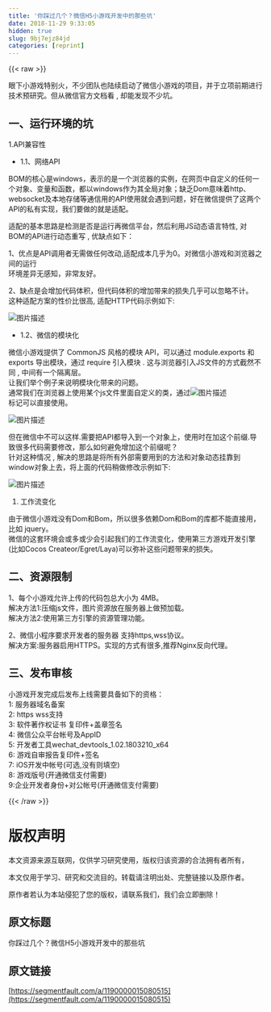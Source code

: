 ```yaml
---
title: '你踩过几个？微信H5小游戏开发中的那些坑' 
date: 2018-11-29 9:33:05
hidden: true
slug: 9bj7ejz84jd
categories: [reprint]
---
```


{{< raw >}}

                    
<p>&#x773C;&#x4E0B;&#x5C0F;&#x6E38;&#x620F;&#x7279;&#x522B;&#x706B;&#xFF0C;&#x4E0D;&#x5C11;&#x56E2;&#x961F;&#x4E5F;&#x9646;&#x7EED;&#x542F;&#x52A8;&#x4E86;&#x5FAE;&#x4FE1;&#x5C0F;&#x6E38;&#x620F;&#x7684;&#x9879;&#x76EE;&#xFF0C;&#x5E76;&#x4E8E;&#x7ACB;&#x9879;&#x524D;&#x671F;&#x8FDB;&#x884C;&#x6280;&#x672F;&#x9884;&#x7814;&#x7A76;&#x3002;&#x4F46;&#x4ECE;&#x5FAE;&#x4FE1;&#x5B98;&#x65B9;&#x6587;&#x6863;&#x770B; , &#x5374;&#x80FD;&#x53D1;&#x73B0;&#x4E0D;&#x5C11;&#x5751;&#x3002;</p>
<h2 id="articleHeader0">&#x4E00;&#x3001;&#x8FD0;&#x884C;&#x73AF;&#x5883;&#x7684;&#x5751;</h2>
<p>1.API&#x517C;&#x5BB9;&#x6027;</p>
<ul><li>1.1&#x3001;&#x7F51;&#x7EDC;API</li></ul>
<p>BOM&#x7684;&#x6838;&#x5FC3;&#x662F;windows&#xFF0C;&#x8868;&#x793A;&#x7684;&#x662F;&#x4E00;&#x4E2A;&#x6D4F;&#x89C8;&#x5668;&#x7684;&#x5B9E;&#x4F8B;&#xFF0C;&#x5728;&#x7F51;&#x9875;&#x4E2D;&#x81EA;&#x5B9A;&#x4E49;&#x7684;&#x4EFB;&#x4F55;&#x4E00;&#x4E2A;&#x5BF9;&#x8C61;&#x3001;&#x53D8;&#x91CF;&#x548C;&#x51FD;&#x6570;&#xFF0C;&#x90FD;&#x4EE5;windows&#x4F5C;&#x4E3A;&#x5176;&#x5168;&#x5C40;&#x5BF9;&#x8C61;&#xFF1B;&#x7F3A;&#x4E4F;Dom&#x610F;&#x5473;&#x7740;http&#x3001;websocket&#x53CA;&#x672C;&#x5730;&#x5B58;&#x50A8;&#x7B49;&#x901A;&#x4FE1;&#x7528;&#x7684;API&#x4F7F;&#x7528;&#x5C31;&#x4F1A;&#x9047;&#x5230;&#x95EE;&#x9898;&#xFF0C;&#x597D;&#x5728;&#x5FAE;&#x4FE1;&#x63D0;&#x4F9B;&#x4E86;&#x8FD9;&#x4E24;&#x4E2A;API&#x7684;&#x79C1;&#x6709;&#x5B9E;&#x73B0;&#xFF0C;&#x6211;&#x4EEC;&#x8981;&#x505A;&#x7684;&#x5C31;&#x662F;&#x9002;&#x914D;&#x3002;</p>
<p>&#x9002;&#x914D;&#x7684;&#x57FA;&#x672C;&#x601D;&#x8DEF;&#x662F;&#x68C0;&#x6D4B;&#x662F;&#x5426;&#x662F;&#x8FD0;&#x884C;&#x518D;&#x5FAE;&#x4FE1;&#x5E73;&#x53F0;&#xFF0C;&#x7136;&#x540E;&#x5229;&#x7528;JS&#x52A8;&#x6001;&#x8BED;&#x8A00;&#x7279;&#x6027;, &#x5BF9;BOM&#x7684;API&#x8FDB;&#x884C;&#x52A8;&#x6001;&#x91CD;&#x5199; , &#x4F18;&#x7F3A;&#x70B9;&#x5982;&#x4E0B;&#xFF1A;</p>
<p>1&#x3001;&#x4F18;&#x70B9;&#x662F;API&#x8C03;&#x7528;&#x8005;&#x65E0;&#x9700;&#x505A;&#x4EFB;&#x4F55;&#x6539;&#x52A8;,&#x9002;&#x914D;&#x6210;&#x672C;&#x51E0;&#x4E4E;&#x4E3A;0&#x3002;&#x5BF9;&#x5FAE;&#x4FE1;&#x5C0F;&#x6E38;&#x620F;&#x548C;&#x6D4F;&#x89C8;&#x5668;&#x4E4B;&#x95F4;&#x7684;&#x8FD0;&#x884C;<br>&#x73AF;&#x5883;&#x5DEE;&#x5F02;&#x65E0;&#x611F;&#x77E5;&#xFF0C;&#x975E;&#x5E38;&#x53CB;&#x597D;&#x3002;</p>
<p>2&#x3001;&#x7F3A;&#x70B9;&#x662F;&#x4F1A;&#x589E;&#x52A0;&#x4EE3;&#x7801;&#x4F53;&#x79EF;&#xFF0C;&#x4F46;&#x4EE3;&#x7801;&#x4F53;&#x79EF;&#x7684;&#x589E;&#x52A0;&#x5E26;&#x6765;&#x7684;&#x635F;&#x5931;&#x51E0;&#x4E4E;&#x53EF;&#x4EE5;&#x5FFD;&#x7565;&#x4E0D;&#x8BA1;&#x3002;<br>&#x8FD9;&#x79CD;&#x9002;&#x914D;&#x65B9;&#x6848;&#x7684;&#x6027;&#x4EF7;&#x6BD4;&#x5F88;&#x9AD8;, &#x9002;&#x914D;HTTP&#x4EE3;&#x7801;&#x793A;&#x4F8B;&#x5982;&#x4E0B;:</p>
<p><span class="img-wrap"><img data-src="/img/bVbbdBP?w=670&amp;h=2008" src="https://static.alili.tech/img/bVbbdBP?w=670&amp;h=2008" alt="&#x56FE;&#x7247;&#x63CF;&#x8FF0;" title="&#x56FE;&#x7247;&#x63CF;&#x8FF0;" style="cursor: pointer; display: inline;"></span></p>
<ul><li>1.2&#x3001;&#x5FAE;&#x4FE1;&#x7684;&#x6A21;&#x5757;&#x5316;</li></ul>
<p>&#x5FAE;&#x4FE1;&#x5C0F;&#x6E38;&#x620F;&#x63D0;&#x4F9B;&#x4E86; CommonJS &#x98CE;&#x683C;&#x7684;&#x6A21;&#x5757; API&#xFF0C;&#x53EF;&#x4EE5;&#x901A;&#x8FC7; module.exports &#x548C; exports &#x5BFC;&#x51FA;&#x6A21;&#x5757;&#xFF0C;&#x901A;&#x8FC7; require &#x5F15;&#x5165;&#x6A21;&#x5757; . &#x8FD9;&#x4E0E;&#x6D4F;&#x89C8;&#x5668;&#x5F15;&#x5165;JS&#x6587;&#x4EF6;&#x7684;&#x65B9;&#x5F0F;&#x622A;&#x7136;&#x4E0D;&#x540C; , &#x4E2D;&#x95F4;&#x6709;&#x4E00;&#x4E2A;&#x9694;&#x79BB;&#x5C42;&#x3002;<br>&#x8BA9;&#x6211;&#x4EEC;&#x4E3E;&#x4E2A;&#x4F8B;&#x5B50;&#x6765;&#x8BF4;&#x660E;&#x6A21;&#x5757;&#x5316;&#x5E26;&#x6765;&#x7684;&#x95EE;&#x9898;&#x3002;<br>&#x901A;&#x5E38;&#x6211;&#x4EEC;&#x5728;&#x6D4F;&#x89C8;&#x5668;&#x4E0A;&#x4F7F;&#x7528;&#x67D0;&#x4E2A;js&#x6587;&#x4EF6;&#x91CC;&#x9762;&#x81EA;&#x5B9A;&#x4E49;&#x7684;&#x7C7B;&#xFF0C;&#x901A;&#x8FC7;<span class="img-wrap"><img data-src="/img/bVbbrdN?w=66&amp;h=23" src="https://static.alili.tech/img/bVbbrdN?w=66&amp;h=23" alt="&#x56FE;&#x7247;&#x63CF;&#x8FF0;" title="&#x56FE;&#x7247;&#x63CF;&#x8FF0;" style="cursor: pointer; display: inline;"></span><br>&#x6807;&#x8BB0;&#x53EF;&#x4EE5;&#x76F4;&#x63A5;&#x4F7F;&#x7528;&#x3002;</p>
<p><span class="img-wrap"><img data-src="/img/bVbbrfj?w=301&amp;h=215" src="https://static.alili.tech/img/bVbbrfj?w=301&amp;h=215" alt="&#x56FE;&#x7247;&#x63CF;&#x8FF0;" title="&#x56FE;&#x7247;&#x63CF;&#x8FF0;" style="cursor: pointer; display: inline;"></span></p>
<p>&#x4F46;&#x5728;&#x5FAE;&#x4FE1;&#x4E2D;&#x4E0D;&#x53EF;&#x4EE5;&#x8FD9;&#x6837;.&#x9700;&#x8981;&#x628A;API&#x90FD;&#x5BFC;&#x5165;&#x5230;&#x4E00;&#x4E2A;&#x5BF9;&#x8C61;&#x4E0A;&#xFF0C;&#x4F7F;&#x7528;&#x65F6;&#x5728;&#x52A0;&#x8FD9;&#x4E2A;&#x524D;&#x7F00;.&#x5BFC;&#x81F4;&#x5F88;&#x591A;&#x4EE3;&#x7801;&#x9700;&#x8981;&#x4FEE;&#x6539;&#xFF0C;&#x90A3;&#x4E48;&#x5982;&#x4F55;&#x907F;&#x514D;&#x589E;&#x52A0;&#x8FD9;&#x4E2A;&#x524D;&#x7F00;&#x5462;&#xFF1F;<br>&#x9488;&#x5BF9;&#x8FD9;&#x79CD;&#x60C5;&#x51B5; , &#x89E3;&#x51B3;&#x7684;&#x601D;&#x8DEF;&#x662F;&#x5C06;&#x6240;&#x6709;&#x5916;&#x90E8;&#x9700;&#x8981;&#x7528;&#x5230;&#x7684;&#x65B9;&#x6CD5;&#x548C;&#x5BF9;&#x8C61;&#x52A8;&#x6001;&#x6302;&#x9760;&#x5230;window&#x5BF9;&#x8C61;&#x4E0A;&#x53BB;&#xFF0C;&#x5C06;&#x4E0A;&#x9762;&#x7684;&#x4EE3;&#x7801;&#x7A0D;&#x505A;&#x4FEE;&#x6539;&#x793A;&#x4F8B;&#x5982;&#x4E0B;:</p>
<p><span class="img-wrap"><img data-src="/img/bVbbrfx?w=362&amp;h=245" src="https://static.alili.tech/img/bVbbrfx?w=362&amp;h=245" alt="&#x56FE;&#x7247;&#x63CF;&#x8FF0;" title="&#x56FE;&#x7247;&#x63CF;&#x8FF0;" style="cursor: pointer; display: inline;"></span></p>
<ol><li>&#x5DE5;&#x4F5C;&#x6D41;&#x53D8;&#x5316;</li></ol>
<p>&#x7531;&#x4E8E;&#x5FAE;&#x4FE1;&#x5C0F;&#x6E38;&#x620F;&#x6CA1;&#x6709;Dom&#x548C;Bom&#xFF0C;&#x6240;&#x4EE5;&#x5F88;&#x591A;&#x4F9D;&#x8D56;Dom&#x548C;Bom&#x7684;&#x5E93;&#x90FD;&#x4E0D;&#x80FD;&#x76F4;&#x63A5;&#x7528;&#xFF0C;&#x6BD4;&#x5982; jquery&#x3002;<br>&#x5FAE;&#x4FE1;&#x7684;&#x8FD9;&#x5957;&#x73AF;&#x5883;&#x4F1A;&#x6216;&#x591A;&#x6216;&#x5C11;&#x4F1A;&#x5F15;&#x8D77;&#x6211;&#x4EEC;&#x7684;&#x5DE5;&#x4F5C;&#x6D41;&#x53D8;&#x5316;&#xFF0C;&#x4F7F;&#x7528;&#x7B2C;&#x4E09;&#x65B9;&#x6E38;&#x620F;&#x5F00;&#x53D1;&#x5F15;&#x64CE;(&#x6BD4;&#x5982;Cocos Createor/Egret/Laya)&#x53EF;&#x4EE5;&#x5F25;&#x8865;&#x8FD9;&#x4E9B;&#x95EE;&#x9898;&#x5E26;&#x6765;&#x7684;&#x635F;&#x5931;&#x3002;</p>
<h2 id="articleHeader1">&#x4E8C;&#x3001;&#x8D44;&#x6E90;&#x9650;&#x5236;</h2>
<p>1&#x3001;&#x6BCF;&#x4E2A;&#x5C0F;&#x6E38;&#x620F;&#x5141;&#x8BB8;&#x4E0A;&#x4F20;&#x7684;&#x4EE3;&#x7801;&#x5305;&#x603B;&#x5927;&#x5C0F;&#x4E3A; 4MB&#x3002;<br>&#x89E3;&#x51B3;&#x65B9;&#x6CD5;1:&#x538B;&#x7F29;js&#x6587;&#x4EF6;&#xFF0C;&#x56FE;&#x7247;&#x8D44;&#x6E90;&#x653E;&#x5728;&#x670D;&#x52A1;&#x5668;&#x4E0A;&#x505A;&#x9884;&#x52A0;&#x8F7D;&#x3002;<br>&#x89E3;&#x51B3;&#x65B9;&#x6CD5;2:&#x4F7F;&#x7528;&#x7B2C;&#x4E09;&#x65B9;&#x5F15;&#x64CE;&#x7684;&#x8D44;&#x6E90;&#x7BA1;&#x7406;&#x529F;&#x80FD;&#x3002;</p>
<p>2&#x3001;&#x5FAE;&#x4FE1;&#x5C0F;&#x7A0B;&#x5E8F;&#x8981;&#x6C42;&#x5F00;&#x53D1;&#x8005;&#x7684;&#x670D;&#x52A1;&#x5668; &#x652F;&#x6301;https,wss&#x534F;&#x8BAE;&#x3002;<br>&#x89E3;&#x51B3;&#x65B9;&#x6848;:&#x670D;&#x52A1;&#x5668;&#x542F;&#x7528;HTTPS&#x3002;&#x5B9E;&#x73B0;&#x7684;&#x65B9;&#x5F0F;&#x6709;&#x5F88;&#x591A;,&#x63A8;&#x8350;Nginx&#x53CD;&#x5411;&#x4EE3;&#x7406;&#x3002;</p>
<h2 id="articleHeader2">&#x4E09;&#x3001;&#x53D1;&#x5E03;&#x5BA1;&#x6838;</h2>
<p>&#x5C0F;&#x6E38;&#x620F;&#x5F00;&#x53D1;&#x5B8C;&#x6210;&#x540E;&#x53D1;&#x5E03;&#x4E0A;&#x7EBF;&#x9700;&#x8981;&#x5177;&#x5907;&#x5982;&#x4E0B;&#x7684;&#x8D44;&#x683C;&#xFF1A;<br>1: &#x670D;&#x52A1;&#x5668;&#x57DF;&#x540D;&#x5907;&#x6848;<br>2: https wss&#x652F;&#x6301;<br>3: &#x8F6F;&#x4EF6;&#x8457;&#x4F5C;&#x6743;&#x8BC1;&#x4E66; &#x590D;&#x5370;&#x4EF6;+&#x76D6;&#x7AE0;&#x7B7E;&#x540D;<br>4: &#x5FAE;&#x4FE1;&#x516C;&#x4F17;&#x5E73;&#x53F0;&#x5E10;&#x53F7;&#x53CA;AppID<br>5: &#x5F00;&#x53D1;&#x8005;&#x5DE5;&#x5177;wechat_devtools_1.02.1803210_x64<br>6: &#x6E38;&#x620F;&#x81EA;&#x5BA1;&#x62A5;&#x544A;&#x590D;&#x5370;&#x4EF6;+&#x7B7E;&#x540D;<br>7: iOS&#x5F00;&#x53D1;&#x4E2D;&#x5E10;&#x53F7;(&#x53EF;&#x9009;,&#x6CA1;&#x6709;&#x5219;&#x586B;&#x7A7A;)<br>8: &#x6E38;&#x620F;&#x7248;&#x53F7;(&#x5F00;&#x901A;&#x5FAE;&#x4FE1;&#x652F;&#x4ED8;&#x9700;&#x8981;)<br>9:&#x4F01;&#x4E1A;&#x5F00;&#x53D1;&#x8005;&#x8EAB;&#x4EFD;+&#x5BF9;&#x516C;&#x5E10;&#x53F7;(&#x5F00;&#x901A;&#x5FAE;&#x4FE1;&#x652F;&#x4ED8;&#x9700;&#x8981;)</p>

                
{{< /raw >}}

# 版权声明
本文资源来源互联网，仅供学习研究使用，版权归该资源的合法拥有者所有，

本文仅用于学习、研究和交流目的。转载请注明出处、完整链接以及原作者。

原作者若认为本站侵犯了您的版权，请联系我们，我们会立即删除！

## 原文标题
你踩过几个？微信H5小游戏开发中的那些坑

## 原文链接
[https://segmentfault.com/a/1190000015080515](https://segmentfault.com/a/1190000015080515)


